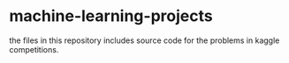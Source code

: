 # machine-learning-projects
the files in this repository includes 
source code for the problems in
kaggle competitions.

